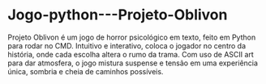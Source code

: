# Jogo-python---Projeto-Oblivon
Projeto Oblivon é um jogo de horror psicológico em texto, feito em Python para rodar no CMD. Intuitivo e interativo, coloca o jogador no centro da história, onde cada escolha altera o rumo da trama. Com uso de ASCII art para dar atmosfera, o jogo mistura suspense e tensão em uma experiência única, sombria e cheia de caminhos possíveis.
